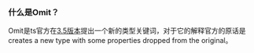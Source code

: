 ### 什么是Omit？

Omit是ts官方在[3.5版本](http://https://www.typescriptlang.org/docs/handbook/release-notes/typescript-3-5.html)提出一个新的类型关键词，对于它的解释官方的原话是 creates a new type with some properties dropped from the original。